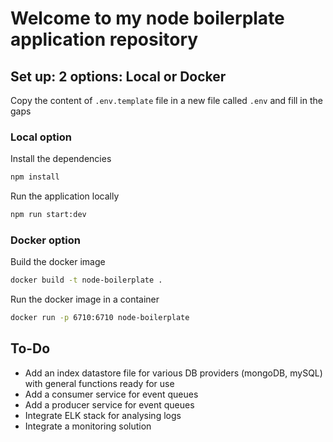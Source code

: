 # Welcome to my node boilerplate application repository

## Set up: 2 options: Local or Docker

Copy the content of `.env.template` file in a new file called `.env` and fill in the gaps

### Local option

Install the dependencies

```bash
npm install
```

Run the application locally

```bash
npm run start:dev
```

### Docker option

Build the docker image

```bash
docker build -t node-boilerplate .
```

Run the docker image in a container

```bash
docker run -p 6710:6710 node-boilerplate
```

## To-Do

* Add an index datastore file for various DB providers (mongoDB, mySQL) with general functions ready for use
* Add a consumer service for event queues
* Add a producer service for event queues
* Integrate ELK stack for analysing logs
* Integrate a monitoring solution
